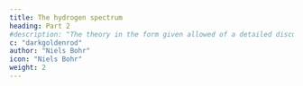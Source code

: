 ```yaml
---
title: The hydrogen spectrum
heading: Part 2
#description: "The theory in the form given allowed of a detailed discussion only in the case of periodic systems, and obviously was not able to account in detail for the characteristic difference between the hydrogen spectrum and the spectra of other elements"
c: "darkgoldenrod"
author: "Niels Bohr"
icon: "Niels Bohr"
weight: 2
---
```




